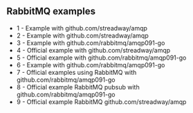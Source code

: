 ## RabbitMQ examples

- 1 - Example with github.com/streadway/amqp
- 2 - Example with github.com/streadway/amqp
- 3 - Example with github.com/rabbitmq/amqp091-go
- 4 - Official example with github.com/streadway/amqp
- 5 - Official example with github.com/rabbitmq/amqp091-go
- 6 - Example with github.com/rabbitmq/amqp091-go
- 7 - Official examples using RabbitMQ with github.com/rabbitmq/amqp091-go
- 8 - Official example RabbitMQ pubsub with github.com/rabbitmq/amqp091-go
- 9 - Official example RabbitMQ github.com/streadway/amqp

